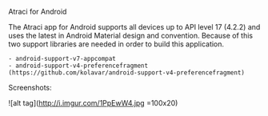 Atraci for Android

The Atraci app for Android supports all devices up to API level 17 (4.2.2)
and uses the latest in Android Material design and convention. Because of this
two support libraries are needed in order to build this application.

    - android-support-v7-appcompat
    - android-support-v4-preferencefragment (https://github.com/kolavar/android-support-v4-preferencefragment)
    
    
Screenshots:

![alt tag](http://i.imgur.com/1PpEwW4.jpg =100x20)
	
	
